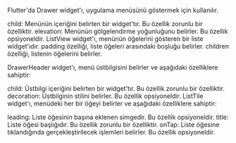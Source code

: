 Flutter'da Drawer widget'ı, uygulama menüsünü göstermek için kullanılır. 

child: Menünün içeriğini belirten bir widget'tır. Bu özellik zorunlu bir özelliktir.
elevation: Menünün gölgelendirme yoğunluğunu belirler. Bu özellik opsiyoneldir.
ListView widget'ı, menünün öğelerini gösteren bir liste widget'ıdır. padding özelliği, liste öğeleri arasındaki boşluğu belirler. children özelliği, listenin öğelerini belirler.

DrawerHeader widget'ı, menü üstbilgisini belirler ve aşağıdaki özelliklere sahiptir:

child: Üstbilgi içeriğini belirten bir widget'tır. Bu özellik zorunlu bir özelliktir.
decoration: Üstbilginin stilini belirler. Bu özellik opsiyoneldir.
ListTile widget'ı, menüdeki her bir öğeyi belirler ve aşağıdaki özelliklere sahiptir:

leading: Liste öğesinin başına eklenen simgedir. Bu özellik opsiyoneldir.
title: Liste öğesi başlığıdır. Bu özellik zorunlu bir özelliktir.
onTap: Liste öğesine tıklandığında gerçekleştirilecek işlemleri belirler. Bu özellik opsiyoneldir.